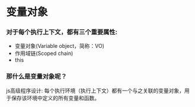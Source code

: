# 变量对象
### 对于每个执行上下文，都有三个重要属性:
- 变量对象(Variable object，简称：VO)
- 作用域链(Scoped chain)
- this

### 那什么是变量对象呢？

js高级程序设计:
每个执行环境（执行上下文）都有一个与之关联的变量对象，用于保存该环境中定义的所有变量和函数。
